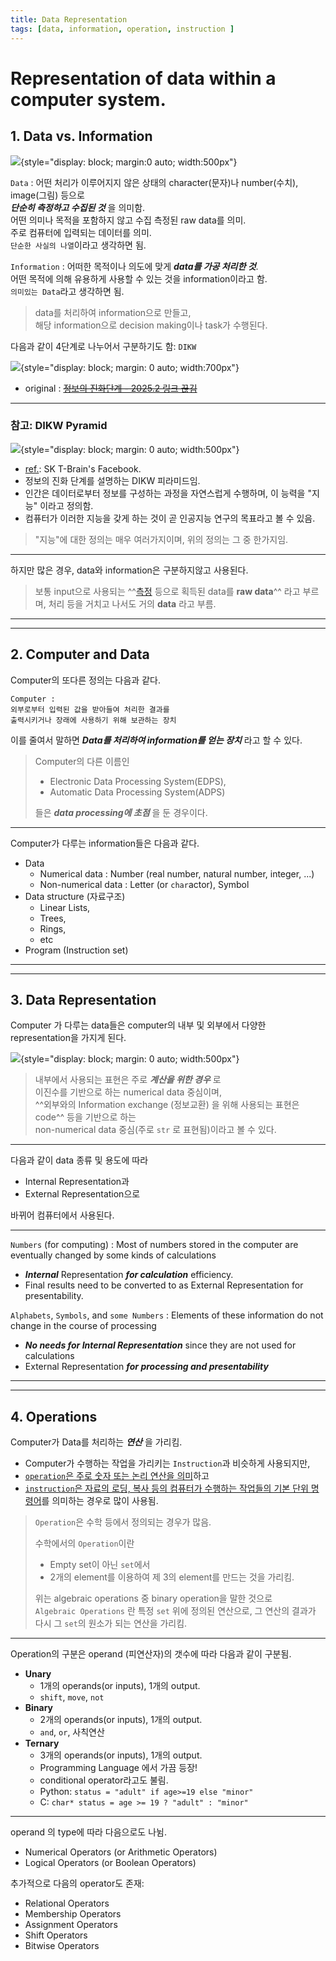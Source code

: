 ```yaml
---
title: Data Representation 
tags: [data, information, operation, instruction ]
---
```

# Representation of data within a computer system.

## 1. Data vs. Information

![](../ch01/img/data_information.png){style="display: block; margin:0 auto; width:500px"}

`Data`
: 어떤 처리가 이루어지지 않은 상태의 character(문자)나 number(수치), image(그림) 등으로  
***단순히 측정하고 수집된 것*** 을 의미함.  
어떤 의미나 목적을 포함하지 않고 수집 측정된 raw data를 의미.  
주로 컴퓨터에 입력되는 데이터를 의미.  
`단순한 사실의 나열`이라고 생각하면 됨.

`Information`
: 어떠한 목적이나 의도에 맞게 ***data를 가공 처리한 것***.  
어떤 목적에 의해 유용하게 사용할 수 있는 것을 information이라고 함.  
`의미있는 Data`라고 생각하면 됨.

> data를 처리하여 information으로 만들고,  
해당 information으로 decision making이나 task가 수행된다.

다음과 같이 4단계로 나누어서 구분하기도 함: `DIKW` 

![](./img/dikw.svg){style="display: block; margin: 0 auto; width:700px"}

* original : [~~정보의 진화단계 - 2025.2 링크 끊김~~](http://egloos.zum.com/yjhyjh/v/39721)

---
### 참고: DIKW Pyramid
![](./img/DIKW_pyramid.png){style="display: block; margin: 0 auto; width:500px"}

* [ref.](https://www.facebook.com/photo?fbid=305573416480146&set=a.302919646745523&locale=ko_KR): SK T-Brain's Facebook.
* 정보의 진화 단계를 설명하는 DIKW 피라미드임. 
* 인간은 데이터로부터 정보를 구성하는 과정을 자연스럽게 수행하며, 이 능력을 "지능" 이라고 정의함.
* 컴퓨터가 이러한 지능을 갖게 하는 것이 곧 인공지능 연구의 목표라고 볼 수 있음.

> "지능"에 대한 정의는 매우 여러가지이며, 위의 정의는 그 중 한가지임.

---
하지만 많은 경우, data와 information은 구분하지않고 사용된다. 

>보통 input으로 사용되는 ^^[측정](https://dsaint31.tistory.com/469#%EC%B0%B8%EA%B3%A0%3A%20Measurement(%EC%B8%A1%EC%A0%95)%EC%9D%B4%EB%9E%80%3F-1-4) 등으로 획득된 data를 **raw data**^^ 라고 부르며, 처리 등을 거치고 나서도 거의 **data** 라고 부름.

---

---

## 2. Computer and Data

Computer의 또다른 정의는 다음과 같다.  

    Computer :  
    외부로부터 입력된 값을 받아들여 처리한 결과를  
    출력시키거나 장래에 사용하기 위해 보관하는 장치

이를 줄여서 말하면 ***Data를 처리하여 information를 얻는 장치*** 라고 할 수 있다.

> Computer의 다른 이름인  
> 
> * Electronic Data Processing System(EDPS),  
> * Automatic Data Processing System(ADPS) 
>  
> 들은 ***data processing에 초점*** 을 둔 경우이다.

---

Computer가 다루는 information들은 다음과 같다.

* Data
    * Numerical data : Number (real number, natural number, integer, ...)
    * Non-numerical data : Letter (or `char`actor), Symbol
* Data structure (자료구조)
    * Linear Lists, 
    * Trees, 
    * Rings, 
    * etc
* Program (Instruction set)

---

---

## 3. Data Representation

Computer 가 다루는 data들은 computer의 내부 및 외부에서 다양한 representation을 가지게 된다.

![](../ch01/img/data_representation.png){style="display: block; margin: 0 auto; width:500px"}

> 내부에서 사용되는 표현은 주로 ***계산을 위한 경우*** 로  
> 이진수를 기반으로 하는 numerical data 중심이며,  
> ^^외부와의 Information exchange (정보교환) 을 위해 사용되는 표현은 code^^ 등을 기반으로 하는  
> non-numerical data 중심(주로 `str` 로 표현됨)이라고 볼 수 있다.

---

다음과 같이 data 종류 및 용도에 따라 

* Internal Representation과 
* External Representation으로 

바뀌어 컴퓨터에서 사용된다. 

---

`Numbers` (for computing)
: Most of numbers stored in the computer are eventually changed by some kinds of calculations

* ***Internal*** Representation ***for calculation*** efficiency.
* Final results need to be converted to as External Representation for presentability.

`Alphabets`, `Symbols`, and `some Numbers` 
: Elements of these information do not change in the course of processing

* ***No needs for Internal Representation*** since they are not used for calculations
* External Representation ***for processing and presentability***

---

---


## 4. Operations

Computer가 Data를 처리하는 ***연산*** 을 가리킴.

* Computer가 수행하는 작업을 가리키는 `Instruction`과 비슷하게 사용되지만,
* <u>`operation`은 주로 숫자 또는 논리 연산을 의미</u>하고 
* <u>`instruction`은 자료의 로딩, 복사 등의 컴퓨터가 수행하는 작업들의 기본 단위 명령어</u>를 의미하는 경우로 많이 사용됨.

> `Operation`은 수학 등에서 정의되는 경우가 많음.  
>   
> 수학에서의 `Operation`이란  
> 
> * Empty set이 아닌 `set`에서 
> * 2개의 element를 이용하여 제 3의 element를 만드는 것을 가리킴.
>
> 위는 algebraic operations 중 binary operation을 말한 것으로  
> `Algebraic Operations`  란 특정 `set` 위에 정의된 연산으로, 그 연산의 결과가 다시 그 `set`의 원소가 되는 연산을 가리킴.


---

Operation의 구분은 operand (피연산자)의 갯수에 따라 다음과 같이 구분됨.

* **Unary**
    * 1개의 operands(or inputs), 1개의 output.
    * `shift`, `move`, `not`
* **Binary**
    * 2개의 operands(or inputs), 1개의 output.
    * `and`, `or`, 사칙연산
* **Ternary** 
    * 3개의 operands(or inputs), 1개의 output.
    * Programming Language 에서 가끔 등장!
    * conditional operator라고도 불림.
    * Python: `status = "adult" if age>=19 else "minor"`
    * C: `char* status = age >= 19 ? "adult" : "minor"`     

---

operand 의 type에 따라 다음으로도 나뉨.

* Numerical Operators (or Arithmetic Operators)
* Logical Operators (or Boolean Operators)

추가적으로 다음의 operator도 존재:

* Relational Operators
* Membership Operators
* Assignment Operators
* Shift Operators
* Bitwise Operators